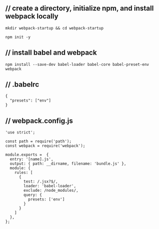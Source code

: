 ## // create a directory, initialize npm, and install webpack locally
```
mkdir webpack-startup && cd webpack-startup

npm init -y
```
## // install babel and webpack
```
npm install --save-dev babel-loader babel-core babel-preset-env webpack
```
## // .babelrc

```
{
  "presets": ["env"]
}
```

## // webpack.config.js

```
'use strict';

const path = require('path');
const webpack = require('webpack');
 
module.exports =  {
  entry: '[name].js',
  output: { path: __dirname, filename: 'bundle.js' },
  module: {
    rules: [
      {
        test: /.jsx?$/,
        loader: 'babel-loader',
        exclude: /node_modules/,
        query: {
          presets: ['env']
        }
      }
    ]
  },
};
```